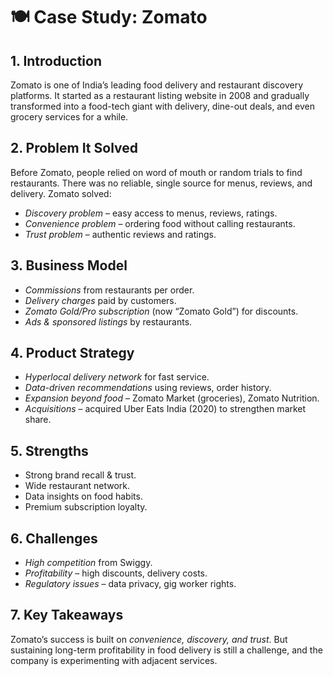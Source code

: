 # 🍽 Case Study: Zomato

## 1. Introduction
Zomato is one of India’s leading food delivery and restaurant discovery platforms. It started as a restaurant listing website in 2008 and gradually transformed into a food-tech giant with delivery, dine-out deals, and even grocery services for a while.

## 2. Problem It Solved
Before Zomato, people relied on word of mouth or random trials to find restaurants. There was no reliable, single source for menus, reviews, and delivery. Zomato solved:
- *Discovery problem* – easy access to menus, reviews, ratings.
- *Convenience problem* – ordering food without calling restaurants.
- *Trust problem* – authentic reviews and ratings.

## 3. Business Model
- *Commissions* from restaurants per order.
- *Delivery charges* paid by customers.
- *Zomato Gold/Pro subscription* (now “Zomato Gold”) for discounts.
- *Ads & sponsored listings* by restaurants.

## 4. Product Strategy
- *Hyperlocal delivery network* for fast service.
- *Data-driven recommendations* using reviews, order history.
- *Expansion beyond food* – Zomato Market (groceries), Zomato Nutrition.
- *Acquisitions* – acquired Uber Eats India (2020) to strengthen market share.

## 5. Strengths
- Strong brand recall & trust.
- Wide restaurant network.
- Data insights on food habits.
- Premium subscription loyalty.

## 6. Challenges
- *High competition* from Swiggy.
- *Profitability* – high discounts, delivery costs.
- *Regulatory issues* – data privacy, gig worker rights.

## 7. Key Takeaways
Zomato’s success is built on *convenience, discovery, and trust*. But sustaining long-term profitability in food delivery is still a challenge, and the company is experimenting with adjacent services.
